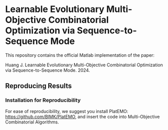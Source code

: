 # Learnable Evolutionary Multi-Objective Combinatorial Optimization via Sequence-to-Sequence Mode

This repository contains the official Matlab implementation of the paper:

Huang J. Learnable Evolutionary Multi-Objective Combinatorial Optimization via Sequence-to-Sequence Mode. 2024.


## Reproducing Results

### Installation for Reproducibility

For ease of reproducibility, we suggest you install PlatEMO: https://github.com/BIMK/PlatEMO, and insert the code into Multi-Objective Combinatorial Algorithms.


